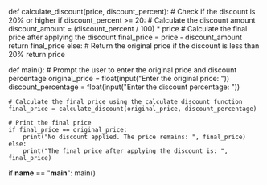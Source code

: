 def calculate_discount(price, discount_percent):
    # Check if the discount is 20% or higher
    if discount_percent >= 20:
        # Calculate the discount amount
        discount_amount = (discount_percent / 100) * price
        # Calculate the final price after applying the discount
        final_price = price - discount_amount
        return final_price
    else:
        # Return the original price if the discount is less than 20%
        return price

def main():
    # Prompt the user to enter the original price and discount percentage
    original_price = float(input("Enter the original price: "))
    discount_percentage = float(input("Enter the discount percentage: "))

    # Calculate the final price using the calculate_discount function
    final_price = calculate_discount(original_price, discount_percentage)

    # Print the final price
    if final_price == original_price:
        print("No discount applied. The price remains: ", final_price)
    else:
        print("The final price after applying the discount is: ", final_price)

if __name__ == "__main__":
    main()

